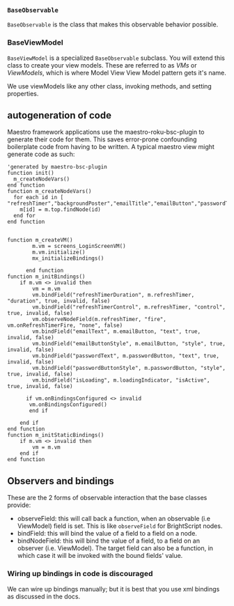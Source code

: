 
### `BaseObservable`

`BaseObservable` is the class that makes this observable behavior possible.

### BaseViewModel

`BaseViewModel` is a specialized `BaseObservable` subclass. You will extend this class to create your view models. These are referred to as _VMs_ or _ViewModels_, which is where Model View View Model pattern gets it's name.

We use viewModels like any other class, invoking methods, and setting properties.

## autogeneration of code

Maestro framework applications use the maestro-roku-bsc-plugin to generate their code for them. This saves error-prone confounding boilerplate code from having to be written.
A typical maestro view might generate code as such:

```
'generated by maestro-bsc-plugin
function init()
  m_createNodeVars()
end function
function m_createNodeVars()
  for each id in [ "refreshTimer","backgroundPoster","emailTitle","emailButton","passwordTitle","passwordButton","signInButton","loadingIndicator"]
    m[id] = m.top.findNode(id)
  end for
end function


function m_createVM()
        m.vm = screens_LoginScreenVM()
        m.vm.initialize()
        mx_initializeBindings()

      end function
function m_initBindings()
    if m.vm <> invalid then
        vm = m.vm
        vm.bindField("refreshTimerDuration", m.refreshTimer, "duration", true, invalid, false)
        vm.bindField("refreshTimerControl", m.refreshTimer, "control", true, invalid, false)
        vm.observeNodeField(m.refreshTimer, "fire", vm.onRefreshTimerFire, "none", false)
        vm.bindField("emailText", m.emailButton, "text", true, invalid, false)
        vm.bindField("emailButtonStyle", m.emailButton, "style", true, invalid, false)
        vm.bindField("passwordText", m.passwordButton, "text", true, invalid, false)
        vm.bindField("passwordButtonStyle", m.passwordButton, "style", true, invalid, false)
        vm.bindField("isLoading", m.loadingIndicator, "isActive", true, invalid, false)

      if vm.onBindingsConfigured <> invalid
       vm.onBindingsConfigured()
       end if

    end if
end function
function m_initStaticBindings()
    if m.vm <> invalid then
        vm = m.vm
    end if
end function

```

## Observers and bindings

These are the 2 forms of observable interaction that the base classes provide:

 - observeField: this will call back a function, when an observable (i.e ViewModel) field is set. This is like `observeField` for BrightScript nodes.
 - bindField: this will bind the value of a field to a field on a node.
 - bindNodeField: this will bind the value of a field, to a field on an observer (i.e. ViewModel). The target field can also be a function, in which case it will be invoked with the bound fields' value.

### Wiring up bindings in code is discouraged

We can wire up bindings manually; but it is best that you use xml bindings as discussed in the docs.
